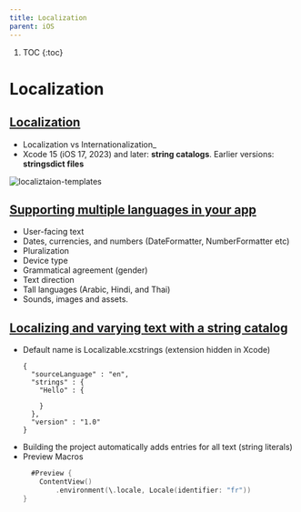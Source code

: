 ```yaml
---
title: Localization
parent: iOS
---
```


1. TOC
{:toc}
# Localization

## [Localization](https://developer.apple.com/documentation/xcode/localization)

- Localization vs Internationalization_
- Xcode 15 (iOS 17, 2023) and later: **string catalogs**. Earlier versions: **stringsdict files**

![localiztaion-templates](/images/localization-templates.png)

## [Supporting multiple languages in your app](https://developer.apple.com/documentation/xcode/supporting-multiple-languages-in-your-app)

- User-facing text
- Dates, currencies, and numbers (DateFormatter, NumberFormatter etc)
- Pluralization
- Device type
- Grammatical agreement (gender)
- Text direction
- Tall languages (Arabic, Hindi, and Thai)
- Sounds, images and assets.

## [Localizing and varying text with a string catalog](https://developer.apple.com/documentation/xcode/localizing-and-varying-text-with-a-string-catalog)

- Default name is Localizable.xcstrings (extension hidden in Xcode)
  ```
  {
    "sourceLanguage" : "en",
    "strings" : {
      "Hello" : {
  
      }
    },
    "version" : "1.0"
  }
  ```
- Building the project automatically adds entries for all text (string literals)
- Preview Macros
  ```swift
    #Preview {
      ContentView()
          .environment(\.locale, Locale(identifier: "fr"))
  }
  ```
